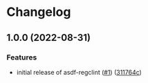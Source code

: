 # Changelog

## 1.0.0 (2022-08-31)


### Features

* initial release of asdf-regclint ([#1](https://www.github.com/marc-sensenich/asdf-regclient/issues/1)) ([311764c](https://www.github.com/marc-sensenich/asdf-regclient/commit/311764cc7c100ff7a651a98d0b0963827cd89f77))

